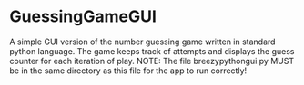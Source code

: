 # GuessingGameGUI
A simple GUI version of the number guessing game written in standard python language. The game keeps track of attempts and displays the guess counter for each iteration of play. NOTE: The file breezypythongui.py MUST be in the same directory as this file for the app to run correctly!
